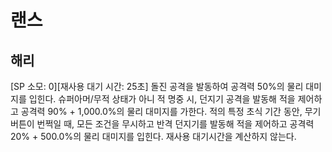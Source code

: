 # 랜스

## 해리

[SP 소모: 0][재사용 대기 시간: 25초] 돌진 공격을 발동하여 공격력 50%의 물리 대미지를 입힌다. 슈퍼아머/무적 상태가 아니 적 명중 시, 던지기 공격을 발동해 적을 제어하고 공격력 90% + 1,000.0%의 물리 대미지를 가한다. 적의 특정 초식 기간 동안, 무기 버튼이 번쩍일 때, 모든 조건을 무시하고 반격 던지기를 발동해 적을 제어하고 공격력 20% + 500.0%의 물리 대미지를 입힌다. 재사용 대기시간을 계산하지 않는다.
